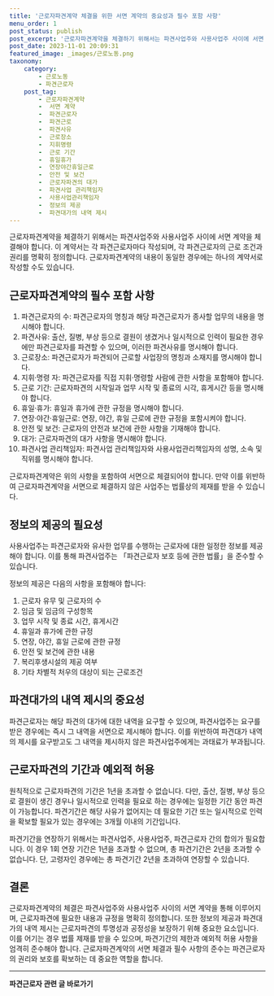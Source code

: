 ```yaml
---
title: '근로자파견계약 체결을 위한 서면 계약의 중요성과 필수 포함 사항'
menu_order: 1
post_status: publish
post_excerpt: '근로자파견계약을 체결하기 위해서는 파견사업주와 사용사업주 사이에 서면 계약을 체결해야 합니다. 이 계약서는 각 파견근로자마다 작성되며, 각 파견근로자의 근로 조건과 권리를 명확히 정의합니다. 근로자파견계약의 내용이 동일한 경우에는 하나의 계약서로 작성할 수도 있습니다.'
post_date: 2023-11-01 20:09:31
featured_image: _images/근로노동.png
taxonomy:
    category:
        - 근로노동
        - 파견근로자
    post_tag:
        - 근로자파견계약
        -  서면 계약
        -  파견근로자
        -  파견근로
        -  파견사유
        -  근로장소
        -  지휘명령
        -  근로 기간
        -  휴일휴가
        -  연장야간휴일근로
        -  안전 및 보건
        -  근로자파견의 대가
        -  파견사업 관리책임자
        -  사용사업관리책임자
        -  정보의 제공
        -  파견대가의 내역 제시
---
```



근로자파견계약을 체결하기 위해서는 파견사업주와 사용사업주 사이에 서면 계약을 체결해야 합니다. 이 계약서는 각 파견근로자마다 작성되며, 각 파견근로자의 근로 조건과 권리를 명확히 정의합니다. 근로자파견계약의 내용이 동일한 경우에는 하나의 계약서로 작성할 수도 있습니다.

## 근로자파견계약의 필수 포함 사항

1. 파견근로자의 수: 파견근로자의 명칭과 해당 파견근로자가 종사할 업무의 내용을 명시해야 합니다.
2. 파견사유: 출산, 질병, 부상 등으로 결원이 생겼거나 일시적으로 인력이 필요한 경우에만 파견근로자를 파견할 수 있으며, 이러한 파견사유를 명시해야 합니다.
3. 근로장소: 파견근로자가 파견되어 근로할 사업장의 명칭과 소재지를 명시해야 합니다.
4. 지휘·명령 자: 파견근로자를 직접 지휘·명령할 사람에 관한 사항을 포함해야 합니다.
5. 근로 기간: 근로자파견의 시작일과 업무 시작 및 종료의 시각, 휴게시간 등을 명시해야 합니다.
6. 휴일·휴가: 휴일과 휴가에 관한 규정을 명시해야 합니다.
7. 연장·야간·휴일근로: 연장, 야간, 휴일 근로에 관한 규정을 포함시켜야 합니다.
8. 안전 및 보건: 근로자의 안전과 보건에 관한 사항을 기재해야 합니다.
9. 대가: 근로자파견의 대가 사항을 명시해야 합니다.
10. 파견사업 관리책임자: 파견사업 관리책임자와 사용사업관리책임자의 성명, 소속 및 직위를 명시해야 합니다.

근로자파견계약은 위의 사항을 포함하여 서면으로 체결되어야 합니다. 만약 이를 위반하여 근로자파견계약을 서면으로 체결하지 않은 사업주는 법률상의 제재를 받을 수 있습니다.

## 정보의 제공의 필요성

사용사업주는 파견근로자와 유사한 업무를 수행하는 근로자에 대한 일정한 정보를 제공해야 합니다. 이를 통해 파견사업주는 「파견근로자 보호 등에 관한 법률」을 준수할 수 있습니다.

정보의 제공은 다음의 사항을 포함해야 합니다:
1. 근로자 유무 및 근로자의 수
2. 임금 및 임금의 구성항목
3. 업무 시작 및 종료 시간, 휴게시간
4. 휴일과 휴가에 관한 규정
5. 연장, 야간, 휴일 근로에 관한 규정
6. 안전 및 보건에 관한 내용
7. 복리후생시설의 제공 여부
8. 기타 차별적 처우의 대상이 되는 근로조건

## 파견대가의 내역 제시의 중요성

파견근로자는 해당 파견의 대가에 대한 내역을 요구할 수 있으며, 파견사업주는 요구를 받은 경우에는 즉시 그 내역을 서면으로 제시해야 합니다. 이를 위반하여 파견대가 내역의 제시를 요구받고도 그 내역을 제시하지 않은 파견사업주에게는 과태료가 부과됩니다.

## 근로자파견의 기간과 예외적 허용

원칙적으로 근로자파견의 기간은 1년을 초과할 수 없습니다. 다만, 출산, 질병, 부상 등으로 결원이 생긴 경우나 일시적으로 인력을 필요로 하는 경우에는 일정한 기간 동안 파견이 가능합니다. 파견기간은 해당 사유가 없어지는 데 필요한 기간 또는 일시적으로 인력을 확보할 필요가 있는 경우에는 3개월 이내의 기간입니다.

파견기간을 연장하기 위해서는 파견사업주, 사용사업주, 파견근로자 간의 합의가 필요합니다. 이 경우 1회 연장 기간은 1년을 초과할 수 없으며, 총 파견기간은 2년을 초과할 수 없습니다. 단, 고령자인 경우에는 총 파견기간 2년을 초과하여 연장할 수 있습니다.

## 결론

근로자파견계약의 체결은 파견사업주와 사용사업주 사이의 서면 계약을 통해 이루어지며, 근로자파견에 필요한 내용과 규정을 명확히 정의합니다. 또한 정보의 제공과 파견대가의 내역 제시는 근로자파견의 투명성과 공정성을 보장하기 위해 중요한 요소입니다. 이를 어기는 경우 법률 제재를 받을 수 있으며, 파견기간의 제한과 예외적 허용 사항을 엄격히 준수해야 합니다. 근로자파견계약의 서면 체결과 필수 사항의 준수는 파견근로자의 권리와 보호를 확보하는 데 중요한 역할을 합니다.
<!-- wp:separator -->
<hr class="wp-block-separator has-alpha-channel-opacity"/>
<!-- /wp:separator -->

<!-- wp:group {"backgroundColor":"base","layout":{"type":"constrained"}} -->
<div class="wp-block-group has-base-background-color has-background"><!-- wp:paragraph {"align":"center","fontSize":"medium"} -->
<p class="has-text-align-center has-large-font-size"><strong>파견근로자 관련 글 바로가기</strong></p>
<!-- /wp:paragraph -->


<!-- wp:latest-posts
{"categories":[{"id":12664,"count":19,"description":"","link":"https://uknowlaw.com/category/%ed%8c%8c%ea%b2%ac%ea%b7%bc%eb%a1%9c%ec%9e%90/","name":"파견근로자","slug":"파견근로자","taxonomy":"category","parent":0,"meta":[],"_links":{"self":[{"href":"https://uknowlaw.com/wp-json/wp/v2/categories/12664"}],"collection":[{"href":"https://uknowlaw.com/wp-json/wp/v2/categories"}],"about":[{"href":"https://uknowlaw.com/wp-json/wp/v2/taxonomies/category"}],"wp:post_type":[{"href":"https://uknowlaw.com/wp-json/wp/v2/posts?categories=12664"}],"curies":[{"name":"wp","href":"https://api.w.org/{rel}","templated":true}]}}],"postsToShow":100,"excerptLength":28,"postLayout":"grid","columns":2,"featuredImageAlign":"left","featuredImageSizeSlug":"large","fontSize":18px} /--></div>
<!-- /wp:group -->